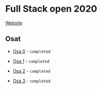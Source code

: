 # Full Stack open 2020
[Website](https://fullstackopen.com/)
## Osat ##
* [Osa 0](https://github.com/Viltska/fullstack-course/tree/master/Osa0) - `completed`

* [Osa 1](https://github.com/Viltska/fullstack-course/tree/master/Osa1) - `completed`

* [Osa 2](https://github.com/Viltska/fullstack-course/tree/master/Osa2) - `completed`

* [Osa 3](https://github.com/Viltska/fullstack-osa3) - `completed`
